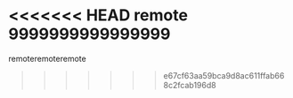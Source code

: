 <<<<<<< HEAD
remote
9999999999999999
=======
remoteremoteremote
>>>>>>> e67cf63aa59bca9d8ac611ffab668c2fcab196d8
